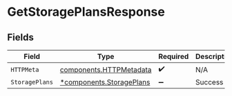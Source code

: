 # GetStoragePlansResponse


## Fields

| Field                                                               | Type                                                                | Required                                                            | Description                                                         |
| ------------------------------------------------------------------- | ------------------------------------------------------------------- | ------------------------------------------------------------------- | ------------------------------------------------------------------- |
| `HTTPMeta`                                                          | [components.HTTPMetadata](../../models/components/httpmetadata.md)  | :heavy_check_mark:                                                  | N/A                                                                 |
| `StoragePlans`                                                      | [*components.StoragePlans](../../models/components/storageplans.md) | :heavy_minus_sign:                                                  | Success                                                             |